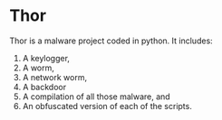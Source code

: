 # Thor
Thor is a malware project coded in python.
It includes:
1. A keylogger,
2. A worm,
3. A network worm,
4. A backdoor
5. A compilation of all those malware, and
6. An obfuscated version of each of the scripts.
